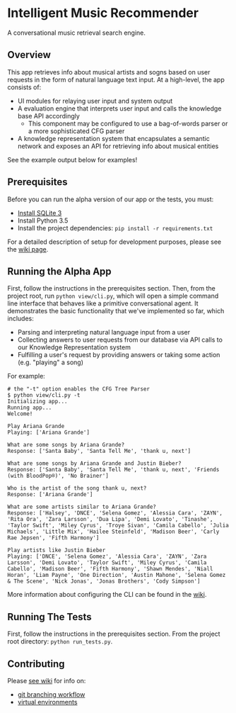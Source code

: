 #
# Intelligent Music Recommender
A conversational music retrieval search engine.

## Overview
This app retrieves info about musical artists and sogns based on user requests in the form of natural language text input. At a high-level, the app consists of:
* UI modules for relaying user input and system output
* A evaluation engine that interprets user input and calls the knowledge base API accordingly
  * This component may be configured to use a bag-of-words parser or a more sophisticated CFG parser
* A knowledge representation system that encapsulates a semantic network and exposes an API for retrieving info about musical entities

See the example output below for examples!

## Prerequisites
Before you can run the alpha version of our app or the tests, you must:
* [Install SQLite 3](https://www.sqlite.org/download.html)
* Install Python 3.5
* Install the project dependencies: `pip install -r requirements.txt`

For a detailed description of setup for development purposes, please
see the [wiki page](https://github.com/MIR-Directed-Research/intelligent-music-recommender/wiki/Contributing.).

## Running the Alpha App
First, follow the instructions in the prerequisites section. Then, from the project root, run `python view/cli.py`, which will open a simple command line interface that behaves like a primitive conversational agent. It demonstrates the basic functionality that we've implemented so far, which includes:
* Parsing and interpreting natural language input from a user
* Collecting answers to user requests from our database via API calls to our Knowledge Representation system
* Fulfilling a user's request by providing answers or taking some action (e.g. "playing" a song)

For example:
```
# the "-t" option enables the CFG Tree Parser
$ python view/cli.py -t
Initializing app...
Running app...
Welcome!

Play Ariana Grande
Playing: ['Ariana Grande']

What are some songs by Ariana Grande?
Response: ['Santa Baby', 'Santa Tell Me', 'thank u, next']

What are some songs by Ariana Grande and Justin Bieber?
Response: ['Santa Baby', 'Santa Tell Me', 'thank u, next', 'Friends (with BloodPop®)', 'No Brainer']

Who is the artist of the song thank u, next?
Response: ['Ariana Grande']

What are some artists similar to Ariana Grande?
Response: ['Halsey', 'DNCE', 'Selena Gomez', 'Alessia Cara', 'ZAYN', 'Rita Ora', 'Zara Larsson', 'Dua Lipa', 'Demi Lovato', 'Tinashe', 'Taylor Swift', 'Miley Cyrus', 'Troye Sivan', 'Camila Cabello', 'Julia Michaels', 'Little Mix', 'Hailee Steinfeld', 'Madison Beer', 'Carly Rae Jepsen', 'Fifth Harmony']

Play artists like Justin Bieber
Playing: ['DNCE', 'Selena Gomez', 'Alessia Cara', 'ZAYN', 'Zara Larsson', 'Demi Lovato', 'Taylor Swift', 'Miley Cyrus', 'Camila Cabello', 'Madison Beer', 'Fifth Harmony', 'Shawn Mendes', 'Niall Horan', 'Liam Payne', 'One Direction', 'Austin Mahone', 'Selena Gomez & The Scene', 'Nick Jonas', 'Jonas Brothers', 'Cody Simpson']
```

More information about configuring the CLI can be found in the [wiki](https://github.com/MIR-Directed-Research/intelligent-music-recommender/wiki/Contributing).

## Running The Tests
First, follow the instructions in the prerequisites section. From the project root directory: `python run_tests.py`.

## Contributing
Please [see wiki](https://github.com/MIR-Directed-Research/intelligent-music-recommender/wiki/Contributing) for info on:
* [git branching workflow](https://github.com/MIR-Directed-Research/intelligent-music-recommender/wiki/Contributing#git-workflow)
* [virtual environments](https://github.com/MIR-Directed-Research/intelligent-music-recommender/wiki/Contributing#virtualenv)
